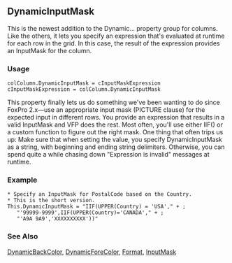 ## DynamicInputMask

This is the newest addition to the Dynamic... property group for columns. Like the others, it lets you specify an expression that's evaluated at runtime for each row in the grid. In this case, the result of the expression provides an InputMask for the column.

### Usage

```foxpro
colColumn.DynamicInputMask = cInputMaskExpression
cInputMaskExpression = colColumn.DynamicInputMask
```

This property finally lets us do something we've been wanting to do since FoxPro 2.x&mdash;use an appropriate input mask (PICTURE clause) for the expected input in different rows. You provide an expression that results in a valid InputMask and VFP does the rest. Most often, you'll use either IIF() or a custom function to figure out the right mask. One thing that often trips us up: Make sure that when setting the value, you specify DynamicInputMask as a string, with beginning and ending string delimiters. Otherwise, you can spend quite a while chasing down "Expression is invalid" messages at runtime.

### Example

```foxpro
* Specify an InputMask for PostalCode based on the Country.
* This is the short version.
This.DynamicInputMask = "IIF(UPPER(Country) = 'USA'," + ;
   "'99999-9999',IIF(UPPER(Country)='CANADA'," + ;
   "'A9A 9A9','XXXXXXXXXX'))"
```
### See Also

[DynamicBackColor](s4g358.md), [DynamicForeColor](s4g358.md), [Format](s4g312.md), [InputMask](s4g311.md)